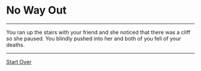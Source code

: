 # No Way Out

---

You ran up the stairs with your friend and she noticed that there was a cliff so she paused. You blindly pushed into her and both of you fell of your deaths.

---
[Start Over](../Home.md)